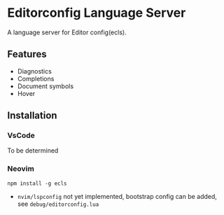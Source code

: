 # Editorconfig Language Server

A language server for Editor config(ecls).

## Features
- Diagnostics
- Completions
- Document symbols
- Hover

## Installation
### VsCode
To be determined


### Neovim
`npm install -g ecls`

* `nvim/lspconfig` not yet implemented, bootstrap config can be added, see `debug/editorconfig.lua`
